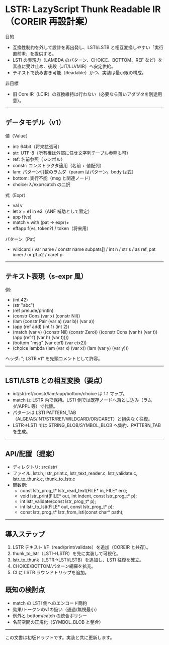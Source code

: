# LSTR: LazyScript Thunk Readable IR（COREIR 再設計案）

目的
- 互換性制約を外して設計を再出発し、LSTI/LSTB と相互変換しやすい「実行直前IR」を提供する。
- LSTI の表現力（LAMBDA のパターン、CHOICE、BOTTOM、REF など）を素直に受け止め、後段（JIT/LLVMIR）へ安定供給。
- テキストで読み書き可能（Readable）かつ、実装は最小限の構成。

非目標
- 旧 Core IR（LCIR）の互換維持は行わない（必要なら薄いアダプタを別途用意）。

---

## データモデル（v1）
値（Value）
- int: 64bit（将来拡張可）
- str: UTF-8（所有権は外部に任せ文字列テーブル参照も可）
- ref: 名前参照（シンボル）
- constr: コンストラクタ適用（名前 + 値配列）
- lam: パターン引数のラムダ（param はパターン。body は式）
- bottom: 実行不能（msg と関連ノード）
- choice: λ/expr/catch の二択

式（Expr）
- val v
- let x = e1 in e2（ANF 補助として暫定）
- app f(vs)
- match v with (pat -> expr)+
- effapp f(vs, token?) / token（将来用）

パターン（Pat）
- wildcard / var name / constr name subpats[] / int n / str s / as ref_pat inner / or p1 p2 / caret p

---

## テキスト表現（s-expr 風）
例:
- (int 42)
- (str "abc")
- (ref prelude/println)
- (constr Cons (var x) (constr Nil))
- (lam (constr Pair (var a) (var b)) (var a))
- (app (ref add) (int 1) (int 2))
- (match (var v)
    ((constr Nil)                      (constr Zero))
    ((constr Cons (var h) (var t))     (app (ref f) (var h) (var t))))
- (bottom "msg" (var ctx1) (var ctx2))
- (choice lambda (lam (var x) (var x)) (lam (var y) (var y)))

ヘッダ: "; LSTR v1" を先頭コメントとして許容。

---

## LSTI/LSTB との相互変換（要点）
- int/str/ref/constr/lam/app/bottom/choice は 1:1 マップ。
- match は LSTR 内で保持。LSTI 側では既存ノードへ落とし込み（ラムダ/APPL 等）で代替。
- パターンは LSTI PATTERN_TAB（ALGE/AS/INT/STR/REF/WILDCARD/OR/CARET）と損失なく往復。
- LSTR→LSTI では STRING_BLOB/SYMBOL_BLOB へ集約、PATTERN_TAB を生成。

---

## API/配置（提案）
- ディレクトリ: src/lstr/
- ファイル: lstr.h, lstr_print.c, lstr_text_reader.c, lstr_validate.c,
            lstr_to_thunk.c, thunk_to_lstr.c
- 関数例:
  - const lstr_prog_t* lstr_read_text(FILE* in, FILE* err);
  - void lstr_print(FILE* out, int indent, const lstr_prog_t* p);
  - int lstr_validate(const lstr_prog_t* p);
  - int lstr_to_lsti(FILE* out, const lstr_prog_t* p);
  - const lstr_prog_t* lstr_from_lsti(const char* path);

---

## 導入ステップ
1) LSTR テキスト I/F（read/print/validate）を追加（COREIR と共存）。
2) thunk_to_lstr（LSTI→LSTR）を先に実装して可視化。
3) lstr_to_thunk（LSTR→LSTI/LSTB）を追加し、LSTI 往復を確立。
4) CHOICE/BOTTOM/パターン網羅を拡充。
5) CI に LSTR ラウンドトリップを追加。

## 既知の検討点
- match の LSTI 側へのエンコード簡約
- 効果/トークンのv1の扱い（通過/無視最小）
- 例外と bottom/catch の統合ポリシー
- 名前空間の正規化（SYMBOL_BLOB と整合）

---

この文書は初版ドラフトです。実装と共に更新します。